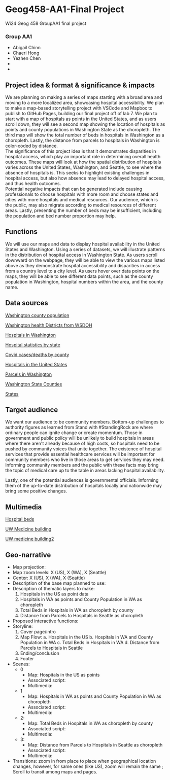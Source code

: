 # Geog458-AA1-Final Project
Wi24 Geog 458 GroupAA1 final project

### Group AA1
- Abigail Chinn
- Chaeri Hong
- Yezhen Chen
- 
- 

## Project idea & format & significance & impacts
We are planning on making a series of maps starting with a broad area and moving to a more localized area, showcasing hospital accessibility. We plan to make a map-based storytelling project with VSCode and Mapbox to publish to GitHub Pages, building our final project off of lab 7. We plan to start with a map of hospitals as points in the United States, and as users scroll down, they will see a second map showing the location of hospitals as points and county populations in Washington State as the choropleth. The third map will show the total number of beds in hospitals in Washington as a choropleth. Lastly, the distance from parcels to hospitals in Washington is color-coded by distance.  
The significance of this project idea is that it demonstrates disparities in hospital access, which play an important role in determining overall health outcomes. These maps will look at how the spatial distribution of hospitals varies across the United States, Washington, and Seattle, to see where the absence of hospitals is. This seeks to highlight existing challenges in hospital access, but also how absence may lead to delayed hospital access, and thus health outcomes.  
Potential negative impacts that can be generated include causing professionals to choose hospitals with more room and choose states and cities with more hospitals and medical resources. Our audience, which is the public, may also migrate according to medical resources of different areas. Lastly, presenting the number of beds may be insufficient, including the population and bed number proportion may help.


## Functions
We will use our maps and data to display hospital availability in the United States and Washington. Using a series of datasets, we will illustrate patterns in the distribution of hospital access in Washington State. As users scroll downward on the webpage, they will be able to view the various maps listed above as they demonstrate hospital accessibility and disparities in access from a country level to a city level. As users hover over data points on the maps, they will be able to see different data points, such as the county population in Washington, hospital numbers within the area, and the county name.

## Data sources
[Washington county population](https://data.wa.gov/demographics/WAOFM-Census-Population-Density-by-County-by-Decad/e6ip-wkqq/about_data)

[Washington health Districts from WSDOH](https://geo.wa.gov/datasets/WADOH::lhj/explore?location=47.022273%2C-121.249930%2C8.66)

[Hospitals in Washington](https://geo.wa.gov/datasets/WADOH::hospitals/explore?location=46.138169%2C-118.651792%2C7.23)

[Hospital statistics by state](https://www.ahd.com/state_statistics.html)

[Covid cases/deaths by county](https://geo.wa.gov/datasets/99d6ae7787bc4a739c7885eb5ca25b37_0/explore?location=47.140544%2C-119.860715%2C8.11)

[Hospitals in the United States](https://hifld-geoplatform.opendata.arcgis.com/datasets/geoplatform::hospitals/about)

[Parcels in Washington](https://geo.wa.gov/datasets/e8f2df3ed92843738f3dd778e92e93fc/explore)

[Washington State Counties](https://cartographyvectors.com/map/1396-washington-state-counties)

[States](https://hub.arcgis.com/datasets/1b02c87f62d24508970dc1a6df80c98e/explore?location=27.635228%2C-101.458575%2C3.68)

## Target audience
We want our audience to be community members. Bottom-up challenges to authority figures as learned from Stand with #StandingRock are where ordinary people can ignite change or create momentum. Those in government and public policy will be unlikely to build hospitals in areas where there aren't already because of high costs, so hospitals need to be pushed by community voices that unite together. The existence of hospital services that provide essential healthcare services will be important for community members who live in those areas to get services they may need. Informing community members and the public with these facts may bring the topic of medical care up to the table in areas lacking hospital availability. 

Lastly, one of the potential audiences is governmental officials. Informing them of the up-to-date distribution of hospitals locally and nationwide may bring some positive changes. 

## Multimedia
[Hospital beds](https://th-thumbnailer.cdn-si-edu.com/F6MN7vfNd8zeHpNYi58PzoC_OAo=/1000x750/filters:no_upscale()/https://tf-cmsv2-smithsonianmag-media.s3.amazonaws.com/filer/b4/c6/b4c65fd0-01ba-4262-9b3d-f16b53bca617/istock-172463472.jpg)

[UW Medicine building](https://www.usa.skanska.com/4a532f/globalassets/externalcontent2/project/university-of-washington-medical-center-montlake-tower-expansion/ab603c15-f473-47cb-a54c-c5ba53b2558d.1.jpg?height=524&width=932&scale=both&mode=crop&bgcolor=)

[UW medicine building2](https://images.seattletimes.com/wp-content/uploads/2023/06/06092023_UW_Hospital_Montlake-2016_152832.jpg?d=2040x1386)
## Geo-narrative
- Map projection:
- Map zoom levels: X (US), X (WA), X (Seattle)
- Center: X (US), X (WA), X (Seattle)
- Description of the base map planned to use:
- Description of thematic layers to make: 
  1. Hospitals in the US as point data
  2. Hospitals in WA as points and County Population in WA as choropleth
  3. Total Beds in Hospitals in WA as choropleth by county
  4. Distance from Parcels to Hospitals in Seattle as choropleth
- Proposed interactive functions:
- Storyline:
  1. Cover page/intro
  2. Map Flow: 
     a. Hospitals in the US 
     b. Hospitals in WA and County Population in WA 
     c. Total Beds in Hospitals in WA 
     d. Distance from Parcels to Hospitals in Seattle
  3. Ending/conclusion
  4. Footer
- Scenes:
  - 0
    - Map: Hospitals in the US as points
    - Associated script:
    - Multimedia:
  - 1
    - Map: Hospitals in WA as points and County Population in WA as choropleth
    - Associated script:
    - Multimedia:
  - 2:
    - Map: Total Beds in Hospitals in WA as choropleth by county
    - Associated script:
    - Multimedia:
  - 3:
    - Map: Distance from Parcels to Hospitals in Seattle as choropleth
    - Associated script:
    - Multimedia:
- Transitions: zoom in from place to place when geographical location changes, however, for same ones (like US), zoom will remain the same ; Scroll to transit among maps and pages. 
